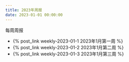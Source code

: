 ```yaml
---
title: 2023年周报
date: 2023-01-01 00:00:00
---
```


每周周报

- {% post_link weekly-2023-01-1 2023年1月第一周 %}
- {% post_link weekly-2023-01-2 2023年1月第二周 %}
- {% post_link weekly-2023-01-3 2023年1月第三周 %}
